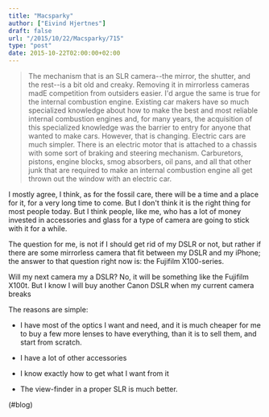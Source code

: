 ```yaml
---
title: "Macsparky"
author: ["Eivind Hjertnes"]
draft: false
url: "/2015/10/22/Macsparky/715"
type: "post"
date: 2015-10-22T02:00:00+02:00
---
```


> The mechanism that is an SLR camera--the mirror, the shutter, and the
> rest--is a bit old and creaky. Removing it in mirrorless cameras madE
> competition from outsiders easier. I'd argue the same is true for the
> internal combustion engine. Existing car makers have so much
> specialized knowledge about how to make the best and most reliable
> internal combustion engines and, for many years, the acquisition of
> this specialized knowledge was the barrier to entry for anyone that
> wanted to make cars. However, that is changing. Electric cars are much
> simpler. There is an electric motor that is attached to a chassis with
> some sort of braking and steering mechanism. Carburetors, pistons,
> engine blocks, smog absorbers, oil pans, and all that other junk that
> are required to make an internal combustion engine all get thrown out
> the window with an electric car.

I mostly agree, I think, as for the fossil care, there will be a time
and a place for it, for a very long time to come. But I don't think it
is the right thing for most people today. But I think people, like me,
who has a lot of money invested in accessories and glass for a type of
camera are going to stick with it for a while.

The question for me, is not if I should get rid of my DSLR or not, but
rather if there are some mirrorless camera that fit between my DSLR and
my iPhone; the answer to that question right now is: the Fujifilm
X100-series.

Will my next camera my a DSLR? No, it will be something like the
Fujifilm X100t. But I know I will buy another Canon DSLR when my current
camera breaks

The reasons are simple:

-   I have most of the optics I want and need, and it is much cheaper for
    me to buy a few more lenses to have everything, than it is to sell
    them, and start from scratch.

-   I have a lot of other accessories

-   I know exactly how to get what I want from it

-   The view-finder in a proper SLR is much better.

(#blog)
